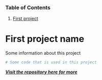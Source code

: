 ### Table of Contents

1. [First project](https://github.com/TrublMan/MarkdeVilliers/new/main#first-project-name)

# First project name
Some information about this project
```python
# Some code that is used in this project
```

[***Visit the repository here for more***](https://github.com/TrublMan/GitGitHubMasterlcass)
